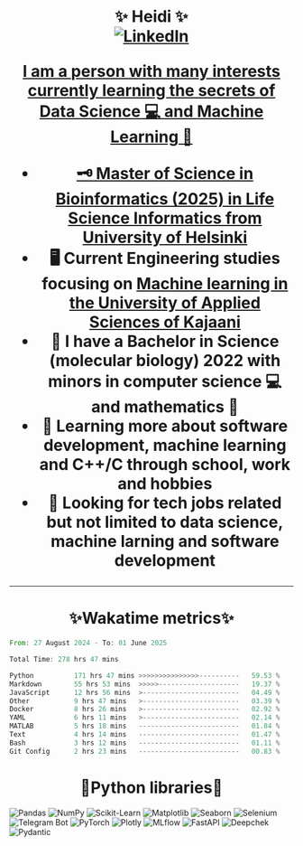 
<!-- Introduction/Summary Section -->

<h1 align = center>✨ Heidi ✨ <br>   <a href="https://www.linkedin.com/in/heidi-putkuri/"><img src="http://img.shields.io/badge/LinkedIn-purple?style=flat&logo=linkedin" alt="LinkedIn"></a>
  <a href="https://heksaani.github.io/CV/">
<p align="center">
  I am a <strong>person with many interests</strong> currently learning the secrets of <strong>Data Science</strong> 💻 and <strong>Machine Learning</strong> 🧮 <br>

</p>


<!-- **Badges**
- website to create badge : https://shields.io/
- very nice tutorial to create badge : https://medium.com/@therafamartins/make-your-customized-badges-in-a-few-minutes-18e75475e271
-->

<!-- Activities/Interests Section -->
- 🗝 Master of Science in Bioinformatics (2025) in [Life Science Informatics from University of Helsinki](https://www.helsinki.fi/en/degree-programmes/life-science-informatics-masters-programme)
- 🖥️ Current Engineering studies focusing on [Machine learning in the University of Applied Sciences of Kajaani](https://kamk.fi/koulutukset/tieto-ja-viestintatekniikan-insinoori-datasta-tekoalyyn-paakaupunkiseutu-monimuoto/)
- 🧫 I have a Bachelor in Science (molecular biology) 2022 with minors in computer science 💻 and mathematics 🧮
- 🔭 Learning more about **software development**, **machine learning** and **C++/C** through school, work and hobbies
- 👀 Looking for tech jobs related but not limited to data science, machine larning and software development 

<hr>
<h1 align = center>✨Wakatime metrics✨</h1>
<!--START_SECTION:waka-->

```rust
From: 27 August 2024 - To: 01 June 2025

Total Time: 278 hrs 47 mins

Python          171 hrs 47 mins >>>>>>>>>>>>>>>----------   59.53 %
Markdown        55 hrs 53 mins  >>>>>--------------------   19.37 %
JavaScript      12 hrs 56 mins  >------------------------   04.49 %
Other           9 hrs 47 mins   >------------------------   03.39 %
Docker          8 hrs 26 mins   >------------------------   02.92 %
YAML            6 hrs 11 mins   >------------------------   02.14 %
MATLAB          5 hrs 18 mins   -------------------------   01.84 %
Text            4 hrs 14 mins   -------------------------   01.47 %
Bash            3 hrs 12 mins   -------------------------   01.11 %
Git Config      2 hrs 23 mins   -------------------------   00.83 %
```

<!--END_SECTION:waka-->

<h1 align="center">🐍Python libraries🐍</h1>

![Pandas](https://img.shields.io/badge/Pandas-🐼-yellow?logo=pandas)
![NumPy](https://img.shields.io/badge/NumPy-📊-blue?logo=numpy)
![Scikit-Learn](https://img.shields.io/badge/Scikit--Learn-🤖-orange?logo=scikitlearn)
![Matplotlib](https://img.shields.io/badge/Matplotlib-📈-blueviolet?logo=matplotlib)
![Seaborn](https://img.shields.io/badge/Seaborn-🎨-cyan?logo=seaborn)
![Selenium](https://img.shields.io/badge/Selenium-🕵️‍♂️-green?logo=selenium)
![Telegram Bot](https://img.shields.io/badge/Telegram--Bot-📬-blue?logo=telegram)
![PyTorch](https://img.shields.io/badge/PyTorch-🔥-red?logo=pytorch)
![Plotly](https://img.shields.io/badge/Plotly-📈-blueviolet?logo=plotly)
![MLflow](https://img.shields.io/badge/MLflow-%F0%9F%94%A5-orange?logo=mlflow)
![FastAPI](https://img.shields.io/badge/FastAPI-🚀-green?logo=fastapi)
![Deepchek](https://img.shields.io/badge/Deepchek-🤖-blue?logo=python)
![Pydantic](https://img.shields.io/badge/Pydantic-⭐-blue?logo=python)

